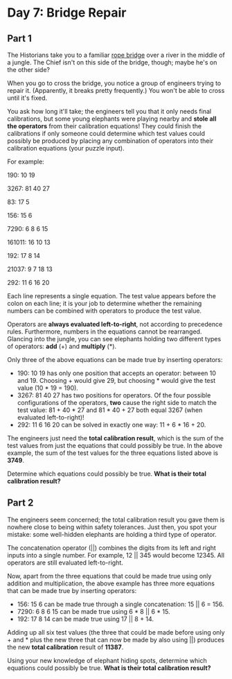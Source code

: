 # Day 7: Bridge Repair

## Part 1

The Historians take you to a familiar [rope bridge](https://adventofcode.com/2022/day/9) over a river in the middle of a jungle. The Chief isn't on this side of the bridge, though; maybe he's on the other side?

When you go to cross the bridge, you notice a group of engineers trying to repair it. (Apparently, it breaks pretty frequently.) You won't be able to cross until it's fixed.

You ask how long it'll take; the engineers tell you that it only needs final calibrations, but some young elephants were playing nearby and **stole all the operators** from their calibration equations! They could finish the calibrations if only someone could determine which test values could possibly be produced by placing any combination of operators into their calibration equations (your puzzle input).

For example:

190: 10 19

3267: 81 40 27

83: 17 5

156: 15 6

7290: 6 8 6 15

161011: 16 10 13

192: 17 8 14

21037: 9 7 18 13

292: 11 6 16 20

Each line represents a single equation. The test value appears before the colon on each line; it is your job to determine whether the remaining numbers can be combined with operators to produce the test value.

Operators are **always evaluated left-to-right**, not according to precedence rules. Furthermore, numbers in the equations cannot be rearranged. Glancing into the jungle, you can see elephants holding two different types of operators: **add** (+) and **multiply** (*).

Only three of the above equations can be made true by inserting operators:

- 190: 10 19 has only one position that accepts an operator: between 10 and 19. Choosing + would give 29, but choosing \* would give the test value (10 \* 19 = 190).
- 3267: 81 40 27 has two positions for operators. Of the four possible configurations of the operators, **two** cause the right side to match the test value: 81 + 40 \* 27 and 81 \* 40 + 27 both equal 3267 (when evaluated left-to-right)!
- 292: 11 6 16 20 can be solved in exactly one way: 11 + 6 \* 16 + 20.

The engineers just need the **total calibration result**, which is the sum of the test values from just the equations that could possibly be true. In the above example, the sum of the test values for the three equations listed above is **3749**.

Determine which equations could possibly be true. **What is their total calibration result?**

## Part 2

The engineers seem concerned; the total calibration result you gave them is nowhere close to being within safety tolerances. Just then, you spot your mistake: some well-hidden elephants are holding a third type of operator.

The concatenation operator (||) combines the digits from its left and right inputs into a single number. For example, 12 || 345 would become 12345. All operators are still evaluated left-to-right.

Now, apart from the three equations that could be made true using only addition and multiplication, the above example has three more equations that can be made true by inserting operators:

- 156: 15 6 can be made true through a single concatenation: 15 || 6 = 156.
- 7290: 6 8 6 15 can be made true using 6 \* 8 || 6 \* 15.
- 192: 17 8 14 can be made true using 17 || 8 + 14.
 
Adding up all six test values (the three that could be made before using only + and * plus the new three that can now be made by also using ||) produces the new **total calibration** result of **11387**.

Using your new knowledge of elephant hiding spots, determine which equations could possibly be true. **What is their total calibration result?**